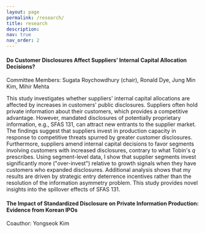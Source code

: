 ```yaml
---
layout: page
permalink: /research/
title: research
description: 
nav: true
nav_order: 2
---
```


#### Do Customer Disclosures Affect Suppliers’ Internal Capital Allocation Decisions?

Committee Members: Sugata Roychowdhury (chair), Ronald Dye, Jung Min Kim, Mihir Mehta

This study investigates whether suppliers' internal capital allocations are affected by increases in customers' public disclosures. Suppliers often hold private information about their customers, which provides a competitive advantage. However, mandated disclosures of potentially proprietary information, e.g., SFAS 131, can attract new entrants to the supplier market. The findings suggest that suppliers invest in production capacity in response to competitive threats spurred by greater customer disclosures. Furthermore, suppliers amend internal capital decisions to favor segments involving customers with increased disclosures, contrary to what Tobin's *q* prescribes. Using segment-level data, I show that supplier segments invest significantly more ("over-invest") relative to growth signals when they have customers who expanded disclosures. Additional analysis shows that my results are driven by strategic entry deterrence incentives rather than the resolution of the information asymmetry problem. This study provides novel insights into the spillover effects of SFAS 131.

#### The Impact of Standardized Disclosure on Private Information Production: Evidence from Korean IPOs

Coauthor: Yongseok Kim
